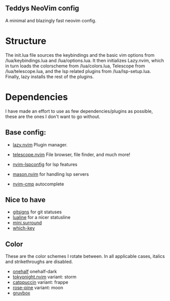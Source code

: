 ## Teddys NeoVim config

A minimal and blazingly fast neovim config.

# Structure
The init.lua file sources the keybindings and the basic vim options from /lua/keybindings.lua and /lua/options.lua.
It then initializes Lazy.nvim, which in turn loads the colorscheme from /lua/colors.lua, Telescope from /lua/telescope.lua, and the lsp related plugins from /lua/lsp-setup.lua.
Finally, lazy installs the rest of the plugins.

# Dependencies
I have made an effort to use as few dependencies/plugins as possible, these are the ones I don't want to go without.

## Base config:

* [lazy.nvim](https://github.com/folke/lazy.nvim) Plugin manager.
* [telescope.nvim](https://github.com/nvim-telescope/telescope.nvim) File browser, file finder, and much more!

* [nvim-lspconfig](https://github.com/neovim/nvim-lspconfig) for lsp features
* [mason.nvim](https://github.com/williamboman/mason.nvim) for handling lsp servers
* [nvim-cmp](https://github.com/hrsh7th/nvim-cmp) autocomplete

## Nice to have

* [gitsigns](https://github.com/lewis6991/gitsigns.nvim) for git statuses
* [lualine](https://github.com/nvim-lualine/lualine.nvim) for a nicer statusline
* [mini.surround](https://github.com/echasnovski/mini.surround)
* [which-key](https://github.com/folke/which-key.nvim) 


## Color
These are the color schemes I rotate between. In all applicable cases, italics and strikethroughs are disabled.
* [onehalf](https://github.com/BBaoVanC/onehalf) onehalf-dark
* [tokyonight.nvim](https://github.com/folke/tokyonight.nvim) variant: storm
* [catppuccin](https://github.com/catppuccin/nvim) variant: frappe
* [rose-pine](https://github.com/rose-pine/neovim) variant: moon
* [gruvbox](https://github.com/gruvbox-community/gruvbox)
